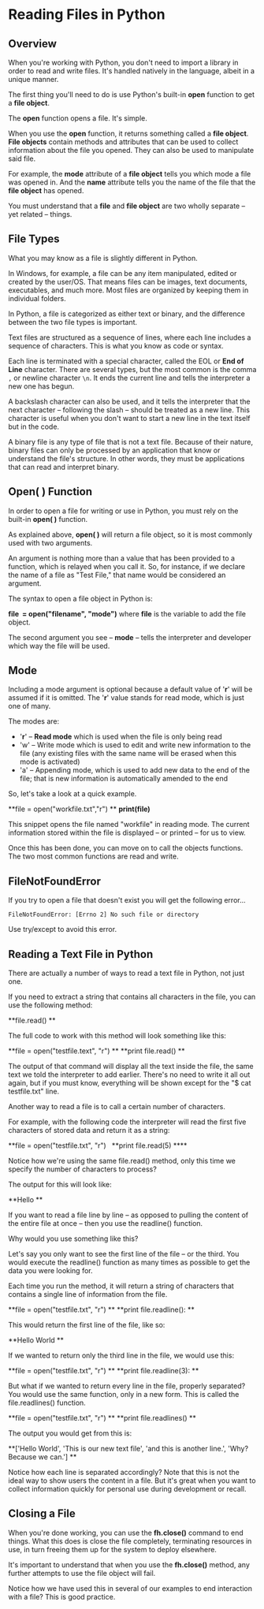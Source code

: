 Reading Files in Python
===================================

Overview
--------

  
When you're working with Python, you don't need to import a library in order to read and write files. It's handled natively in the language, albeit in a unique manner.  
  
The first thing you'll need to do is use Python's built-in **open** function to get a **file object**.  
  
The **open** function opens a file. It's simple.  
  
When you use the **open** function, it returns something called a **file object**. **File objects** contain methods and attributes that can be used to collect information about the file you opened. They can also be used to manipulate said file.  
  
For example, the **mode** attribute of a **file object** tells you which mode a file was opened in. And the **name** attribute tells you the name of the file that the **file object** has opened.  
  
You must understand that a **file** and **file object** are two wholly separate – yet related – things.

File Types
----------

  
What you may know as a file is slightly different in Python. 

In Windows, for example, a file can be any item manipulated, edited or created by the user/OS. That means files can be images, text documents, executables, and much more. Most files are organized by keeping them in individual folders. 

In Python, a file is categorized as either text or binary, and the difference between the two file types is important. 

Text files are structured as a sequence of lines, where each line includes a sequence of characters. This is what you know as code or syntax. 

Each line is terminated with a special character, called the EOL or **End of Line** character. There are several types, but the most common is the comma ```,``` or newline character ```\n```. It ends the current line and tells the interpreter a new one has begun. 

A backslash character can also be used, and it tells the interpreter that the next character – following the slash – should be treated as a new line. This character is useful when you don't want to start a new line in the text itself but in the code. 

A binary file is any type of file that is not a text file. Because of their nature, binary files can only be processed by an application that know or understand the file's structure. In other words, they must be applications that can read and interpret binary.  
  

Open( ) Function
-----------------

  
In order to open a file for writing or use in Python, you must rely on the built-in **open( )** function. 

As explained above, **open( )** will return a file object, so it is most commonly used with two arguments.  

An argument is nothing more than a value that has been provided to a function, which is relayed when you call it. So, for instance, if we declare the name of a file as "Test File," that name would be considered an argument. 

The syntax to open a file object in Python is: 

**file  = open("filename", "mode")** where **file** is the variable to add the file object. 

The second argument you see – **mode** – tells the interpreter and developer which way the file will be used.  
  

Mode
----

  
Including a mode argument is optional because a default value of '**r**' will be assumed if it is omitted. The '**r**' value stands for read mode, which is just one of many. 

The modes are: 

*   '**r**' – **Read mode** which is used when the file is only being read 
*   'w' – Write mode which is used to edit and write new information to the file (any existing files with the same name will be erased when this mode is activated) 
*   'a' – Appending mode, which is used to add new data to the end of the file; that is new information is automatically amended to the end 

So, let's take a look at a quick example. 

**file = open("workfile.txt","r") **
**print(file)**

This snippet opens the file named "workfile" in reading mode. The current information stored within the file is displayed – or printed – for us to view. 

Once this has been done, you can move on to call the objects functions. The two most common functions are read and write.  
  
## FileNotFoundError
If you try to open a file that doesn't exist you will get the following error...

```
FileNotFoundError: [Errno 2] No such file or directory
```

Use try/except to avoid this error.
  
Reading a Text File in Python
--------------------------------

There are actually a number of ways to read a text file in Python, not just one. 

If you need to extract a string that contains all characters in the file, you can use the following method:   
  

**file.read() **

  
The full code to work with this method will look something like this:   
  

**file = open("testfile.text", "r") **
**print file.read() **

  
The output of that command will display all the text inside the file, the same text we told the interpreter to add earlier. There's no need to write it all out again, but if you must know, everything will be shown except for the "$ cat testfile.txt" line. 

Another way to read a file is to call a certain number of characters.  

For example, with the following code the interpreter will read the first five characters of stored data and return it as a string:   
  

**file = open("testfile.txt", "r")
 
**print file.read(5) ****

  
Notice how we're using the same file.read() method, only this time we specify the number of characters to process? 

The output for this will look like:   
  

**Hello **

If you want to read a file line by line – as opposed to pulling the content of the entire file at once – then you use the readline() function. 

Why would you use something like this? 

Let's say you only want to see the first line of the file – or the third. You would execute the readline() function as many times as possible to get the data you were looking for. 

Each time you run the method, it will return a string of characters that contains a single line of information from the file.   
  

**file = open("testfile.txt", "r") **
**print file.readline(): **

  
This would return the first line of the file, like so:   
  

**Hello World **

  
If we wanted to return only the third line in the file, we would use this:   
  

**file = open("testfile.txt", "r") **
**print file.readline(3): **

  
But what if we wanted to return every line in the file, properly separated? You would use the same function, only in a new form. This is called the file.readlines() function.   
  

**file = open("testfile.txt", "r") **
**print file.readlines() **

  
The output you would get from this is:   
  

**\['Hello World', 'This is our new text file', 'and this is another line.', 'Why? Because we can.'\] **

  
Notice how each line is separated accordingly? Note that this is not the ideal way to show users the content in a file. But it's great when you want to collect information quickly for personal use during development or recall.  
  


Closing a File
--------------

  
When you're done working, you can use the **fh.close()** command to end things. What this does is close the file completely, terminating resources in use, in turn freeing them up for the system to deploy elsewhere. 

It's important to understand that when you use the **fh.close()** method, any further attempts to use the file object will fail. 

Notice how we have used this in several of our examples to end interaction with a file? This is good practice.  
  
